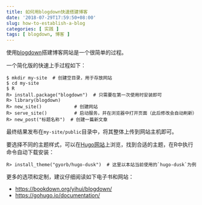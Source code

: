 ```yaml
---
title: 如何用blogdown快速搭建博客
date: '2018-07-29T17:59:50+08:00'
slug: how-to-establish-a-blog
categories: [ 实践 ]
tags: [ blogdown, 博客 ]
---
```


使用[blogdown](https://bookdown.org/yihui/blogdown/)搭建博客网站是一个很简单的过程。

一个简化版的快速上手过程如下：

    $ mkdir my-site  # 创建空目录，用于存放网站
    $ cd my-site
    $ R
    R> install.package("blogdown")  # 只需要在第一次使用时安装即可
    R> library(blogdown)
    R> new_site()            # 创建网站
    R> serve_site()          # 启动服务，并在浏览器中打开页面（此后修改会自动刷新）
    R> new_post("标题名称")  # 创建一篇新文章

最终结果发布在`my-site/public`目录中，将其整体上传到网站主机即可。

要选择不同的主题样式，可以在[Hugo网站](https://themes.gohugo.io/)上浏览，找到合适的主题，在R中执行命令自动下载安装：

    R> install_theme("gyorb/hugo-dusk")  # 这里以本站当前使用的`hugo-dusk`为例

更多的选项和定制，建议仔细阅读如下电子书和网站：

* https://bookdown.org/yihui/blogdown/
* https://gohugo.io/documentation/
